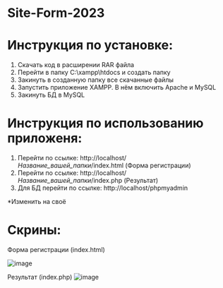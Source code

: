# Site-Form-2023
# Инструкция по установке:
1. Скачать код в расширении RAR файла
2. Перейти в папку C:\xampp\htdocs и создать папку
3. Закинуть в созданную папку все скачанные файлы
4. Запустить приложение XAMPP. В нём включить Apache и MySQL
5. Закинуть БД в MySQL

# Инструкция по использованию приложеня:
1. Перейти по ссылке: http://localhost/*Название_вашей_папки*/index.html (Форма регистрации)
2. Перейти по ссылке: http://localhost/*Название_вашей_папки*/index.php (Результат)
3. Для БД перейти по ссылке: http://localhost/phpmyadmin

*Изменить на своё

# Скрины:
Форма регистрации (index.html)

![image](https://user-images.githubusercontent.com/86181396/226812752-9bd8ccf2-5124-4450-a573-08e09cafe434.png)

Результат (index.php)
![image](https://user-images.githubusercontent.com/86181396/226812809-6c7a08f4-076a-49e9-ad71-500fce537f42.png)

